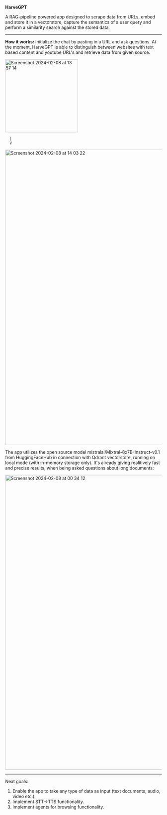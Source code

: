 **HarveGPT** 

A RAG-pipeline powered app designed to scrape data from URLs, embed and store it in a vectorstore, capture the semantics of a user query and perform a similarity search against the stored data.

--------------------------------------------------------------------------------------------------------------------------------------------

**How it works:**
Initialize the chat by pasting in a URL and ask questions. At the moment, HarveGPT is able to distinguish between websites with text based content and youtube URL's and retrieve data from given source.

<img width="234" alt="Screenshot 2024-02-08 at 13 57 14" src="https://github.com/molleremil/HarveGPT/assets/139823248/6ee1bf25-c7d6-488e-a0df-bc186567c6bf">

      |
      V

<img width="948" alt="Screenshot 2024-02-08 at 14 03 22" src="https://github.com/molleremil/HarveGPT/assets/139823248/5d91db05-4812-4031-b638-aa83e6f4429a">



The app utilizes the open source model mistralai/Mixtral-8x7B-Instruct-v0.1 from HuggingFaceHub in connection with Qdrant vectorstore, running on local mode (with in-memory storage only). 
It's already giving realitively fast and precise results, when being asked questions about long documents:

<img width="946" alt="Screenshot 2024-02-08 at 00 34 12" src="https://github.com/molleremil/URLinkGPT/assets/139823248/77954d9f-d0dc-4182-a757-e0fbe9b23bde">

--------------------------------------------------------------------------------------------------------------------------------------------

Next goals: 
1. Enable the app to take any type of data as input (text documents, audio, video etc.).
2. Implement STT->TTS functionality.
3. Implement agents for browsing functionality. 
